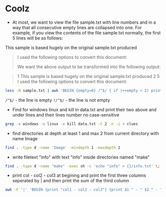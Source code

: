 # Coolz

* At most, we want to view the file sample.txt with line numbers and in a way that all consecutive empty lines are collapsed into one. For example, if you view the contents of the file sample.txt normally, the first 5 lines will be as follows:

This sample is based hugely on the original sample.txt produced

> I used the following options to convert this document:
>  
> We want the above output to be transformed into the following output:


>  1 This sample is based hugely on the original sample.txt produced
>  2
>  5 I used the following options to convert this document:
```bash
less -N sample.txt | awk 'BEGIN {empty=0} /^$/ { if (++empty < 2) print; } !/^$/ {empty=0; print;}'
```
`/^$/` - the line is empty
`!/^$/` - the line is not empty


* Find for windows linux and kill in data.txt and print their two above and under lines and their lines number no case-sensitive
```bash
grep -e windows -e linux -e kill data.txt -C 2 -n -i > clues
```
* find directories at depth at least 1 and max 2 from current directory with name Image
```bash
find . -type d -name 'Image' -mindepth 1 -maxdepth 2
```

* write filetext "info" with text "info" inside directories named "make"
```bash
find . -type d -name "make" -exec sh -c 'echo "info" > {}/info.txt' \;
```

* print col - col2 - col3 at begining and print the first three columns seperated by | and then print the sum of the third column
```bash
awk -F '|' 'BEGIN {print "col1 - col2 - col3"} {print $1 " - " $2 " - " $3; sum += $3} END {print sum}' data.txt
```